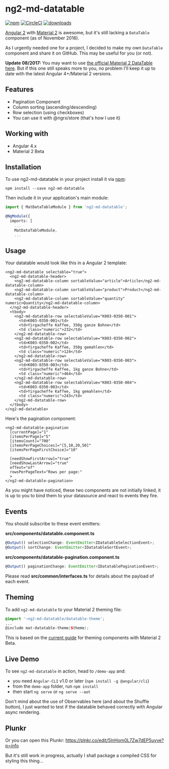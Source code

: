 # ng2-md-datatable

[![npm](https://img.shields.io/npm/v/ng2-md-datatable.svg)]()
[![CircleCI](https://circleci.com/gh/fredguile/ng2-md-datatable.svg?style=svg)](https://circleci.com/gh/fredguile/ng2-md-datatable)
[![downloads](https://img.shields.io/npm/dm/ng2-md-datatable.svg)]()

[Angular 2](https://github.com/angular/angular) with [Material 2](https://github.com/angular/material2) is awesome, but it's still lacking a `DataTable` component (as of November 2016).

As I urgently needed one for a project, I decided to make my own `DataTable` component and share it on GitHub. This may be useful for you (or not).

**Update 08/2017:** You may want to use [the official Material 2 DataTable here](https://material.angular.io/components/table/overview). But if this one still speaks more to you, no problem I'll keep it up to date with the latest Angular 4+/Material 2 versions.

## Features
- Pagination Component
- Column sorting (ascending/descending)
- Row selection (using checkboxes)
- You can use it with @ngrx/store (that's how I use it)

## Working with
- Angular 4.x
- Material 2 Beta

## Installation
To use ng2-md-datatable in your project install it via [npm](https://www.npmjs.com/package/ng2-md-datatable):
```
npm install --save ng2-md-datatable
```

Then include it in your application's main module:

```ts
import { MatDataTableModule } from 'ng2-md-datatable';

@NgModule({
  imports: [
    ...
    MatDataTableModule,
    ...
```

## Usage
Your datatable would look like this in a Angular 2 template:

```
<ng2-md-datatable selectable="true">
  <ng2-md-datatable-header>
    <ng2-md-datatable-column sortableValue="article">Article</ng2-md-datatable-column>
    <ng2-md-datatable-column sortableValue="product">Product</ng2-md-datatable-column>
    <ng2-md-datatable-column sortableValue="quantity" numeric>Quantity</ng2-md-datatable-column>
  </ng2-md-datatable-header>
  <tbody>
    <ng2-md-datatable-row selectableValue="K003-0350-001">
      <td>K003-0350-001</td>
      <td>Yirgacheffe Kaffee, 350g ganze Bohne</td>
      <td class="numeric">232</td>
    </ng2-md-datatable-row>
    <ng2-md-datatable-row selectableValue="K003-0350-002">
      <td>K003-0350-002</td>
      <td>Yirgacheffe Kaffee, 350g gemahlen</td>
      <td class="numeric">124</td>
    </ng2-md-datatable-row>
    <ng2-md-datatable-row selectableValue="K003-0350-003">
      <td>K003-0350-003</td>
      <td>Yirgacheffe Kaffee, 1kg ganze Bohne</td>
      <td class="numeric">464</td>
    </ng2-md-datatable-row>
    <ng2-md-datatable-row selectableValue="K003-0350-004">
      <td>K003-0350-003</td>
      <td>Yirgacheffe Kaffee, 1kg gemahlen</td>
      <td class="numeric">243</td>
    </ng2-md-datatable-row>
  </tbody>
</ng2-md-datatable>
```

Here's the pagination component:

```
<ng2-md-datatable-pagination
  [currentPage]="1"
  [itemsPerPage]="5"
  [itemsCount]="700"
  [itemsPerPageChoices]="[5,10,20,50]"
  [itemsPerPageFirstChoice]="10"

  [needShowFirstArrow]="true"
  [needShowLastArrow]="true"
  ofText="of"
  rowsPerPageText="Rows per page:"
  >
</ng2-md-datatable-pagination>
```

As you might have noticed, these two components are not initially linked, it is up to you to bind them to your datasource and react to events they fire.

## Events

You should subscribe to these event emitters:

**src/components/datatable.component.ts**
```ts
@Output() selectionChange: EventEmitter<IDatatableSelectionEvent>;
@Output() sortChange: EventEmitter<IDatatableSortEvent>;
```

**src/components/datatable-pagination.component.ts**
```ts
@Output() paginationChange: EventEmitter<IDatatablePaginationEvent>;
```

Please read **src/common/interfaces.ts** for details about the payload of each event.

## Theming

To add `ng2-md-datatable` to your Material 2 theming file:

```scss
@import '~ng2-md-datatable/datatable-theme';
...
@include mat-datatable-theme($theme);
```

This is based on the [current guide](https://github.com/angular/material2/blob/master/guides/theming.md) for theming components with Material 2 Beta.

## Live Demo

To see `ng2-md-datatable` in action, head to `/demo-app` and:

- you need `Angular-CLI` v1.0 or later (`npm install -g @angular/cli`)
- from the `demo-app` folder, run `npm install`
- then start `ng serve` or `ng serve --aot`

Don't mind about the use of Observables here (and about the Shuffle button), I just wanted to test if the datatable behaved correctly with Angular async rendering.

## Plunkr

Or you can open this Plunkr: <https://plnkr.co/edit/5lnHom0L7Zw7dEP5uyve?p=info> 

But it's still work in progress, actually I shall package a compiled CSS for styling this thing...

